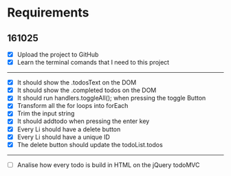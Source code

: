 # Requirements

## 161025

- [x] Upload the project to GitHub
- [x] Learn the terminal comands that I need to this project

---

- [x] It should show the .todosText on the DOM
- [x] It should show the .completed todos on the DOM
- [x] It should run handlers.toggleAll(); when pressing the toggle Button
- [x] Transform all the for loops into forEach
- [x] Trim the input string
- [x] It should addtodo when pressing the enter key
- [x] Every Li should have a delete button
- [x] Every Li should have a unique ID
- [x] The delete button should update the todoList.todos

---

- [ ] Analise how every todo is build in HTML on the jQuery todoMVC